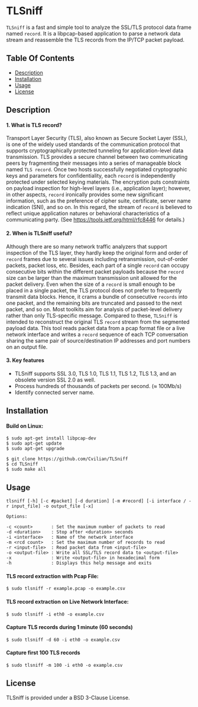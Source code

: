 TLSniff
==========
`TLSniff` is a fast and simple tool to analyze the SSL/TLS protocol data frame named `record`. It is a libpcap-based application to parse a network data stream and reassemble the TLS records from the IP/TCP packet payload.


## Table Of Contents

- [Description](#description)
- [Installation](#installation)
- [Usage](#usage)
- [License](#license)

## Description

#### 1. What is TLS record?
Transport Layer Security (TLS), also known as Secure Socket Layer (SSL), is one of the widely used standards of the communication protocol that supports cryptographically protected tunneling for application-level data transmission. TLS provides a secure channel between two communicating peers by fragmenting their messages into a series of manageable block named `TLS record`. Once two hosts successfully negotiated cryptographic keys and parameters for confidentiality, each `record` is independently protected under selected keying materials. The encryption puts constraints on payload inspection for high-level layers (i.e., application layer); however, in other aspects, `record` ironically provides some new significant information, such as the preference of cipher suite, certificate, server name indication (SNI), and so on. In this regard, the stream of `record` is believed to reflect unique application natures or behavioral characteristics of a communicating party. (See https://tools.ietf.org/html/rfc8446 for details.)

#### 2. When is TLSniff useful?
Although there are so many network traffic analyzers that support inspection of the TLS layer, they hardly keep the original form and order of `record` frames due to several issues including retransmission, out-of-order packets, packet loss, etc. Besides, each part of a single `record` can occupy consecutive bits within the different packet payloads because the `record` size can be larger than the maximum transmission unit allowed for the packet delivery. Even when the size of a `record` is small enough to be placed in a single packet, the TLS protocol does not prefer to frequently transmit data blocks. Hence, it crams a bundle of consecutive `records` into one packet, and the remaining bits are truncated and passed to the next packet, and so on. Most toolkits aim for analysis of packet-level delivery rather than only TLS-specific message. Compared to these, `TLSniff` is intended to reconstruct the original TLS `record` stream from the segmented payload data. This tool reads packet data from a pcap format file or a live network interface and writes a `record` sequence of each TCP conversation sharing the same pair of source/destination IP addresses and port numbers on an output file.

#### 3. Key features
 * TLSniff supports SSL 3.0, TLS 1.0, TLS 1.1, TLS 1.2, TLS 1.3, and an obsolete version SSL 2.0 as well.
 * Process hundreds of thousands of packets per second. (≈ 100Mb/s)
 * Identify connected server name.

## Installation

#### Build on Linux:

```shell
$ sudo apt-get install libpcap-dev
$ sudo apt-get update
$ sudo apt-get upgrade

$ git clone https://github.com/Cvilian/TLSniff
$ cd TLSniff
$ sudo make all
```

## Usage

    tlsniff [-h] [-c #packet] [-d duration] [-m #record] [-i interface / -r input_file] -o output_file [-x]

    Options:

    -c <count>       : Set the maximum number of packets to read
    -d <duration>    : Stop after <duration> seconds
    -i <interface>   : Name of the network interface
    -m <rcd count>   : Set the maximum number of records to read
    -r <input-file>  : Read packet data from <input-file>
    -o <output-file> : Write all SSL/TLS record data to <output-file>
    -x               : Write <output-file> in hexadecimal form
    -h               : Displays this help message and exits

#### TLS record extraction with Pcap File:
    $ sudo tlsniff -r example.pcap -o example.csv

#### TLS record extraction on Live Network Interface:
    $ sudo tlsniff -i eth0 -o example.csv
    
#### Capture TLS records during 1 minute (60 seconds)
    $ sudo tlsniff -d 60 -i eth0 -o example.csv

#### Capture first 100 TLS records
    $ sudo tlsniff -m 100 -i eth0 -o example.csv


## License
TLSniff is provided under a BSD 3-Clause License.
